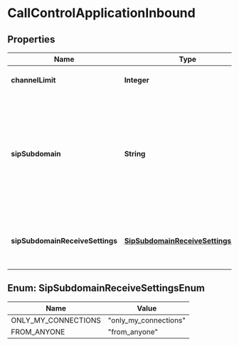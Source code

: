 

# CallControlApplicationInbound


## Properties

Name | Type | Description | Notes
------------ | ------------- | ------------- | -------------
**channelLimit** | **Integer** | When set, this will limit the total number of inbound calls to phone numbers associated with this connection. |  [optional]
**sipSubdomain** | **String** | Specifies a subdomain that can be used to receive Inbound calls to a Connection, in the same way a phone number is used, from a SIP endpoint. Example: the subdomain \&quot;example.sip.telnyx.com\&quot; can be called from any SIP endpoint by using the SIP URI \&quot;sip:@example.sip.telnyx.com\&quot; where the user part can be any alphanumeric value. Please note TLS encrypted calls are not allowed for subdomain calls. |  [optional]
**sipSubdomainReceiveSettings** | [**SipSubdomainReceiveSettingsEnum**](#SipSubdomainReceiveSettingsEnum) | This option can be enabled to receive calls from: \&quot;Anyone\&quot; (any SIP endpoint in the public Internet) or \&quot;Only my connections\&quot; (any connection assigned to the same Telnyx user). |  [optional]



## Enum: SipSubdomainReceiveSettingsEnum

Name | Value
---- | -----
ONLY_MY_CONNECTIONS | &quot;only_my_connections&quot;
FROM_ANYONE | &quot;from_anyone&quot;



